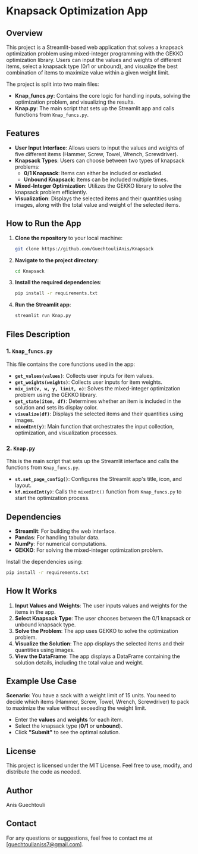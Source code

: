 # Knapsack Optimization App

## Overview
This project is a Streamlit-based web application that solves a knapsack optimization problem using mixed-integer programming with the GEKKO optimization library. Users can input the values and weights of different items, select a knapsack type (0/1 or unbound), and visualize the best combination of items to maximize value within a given weight limit.

The project is split into two main files:
- **Knap_funcs.py**: Contains the core logic for handling inputs, solving the optimization problem, and visualizing the results.
- **Knap.py**: The main script that sets up the Streamlit app and calls functions from `Knap_funcs.py`.


## Features
- **User Input Interface**: Allows users to input the values and weights of five different items (Hammer, Screw, Towel, Wrench, Screwdriver).
- **Knapsack Types**: Users can choose between two types of knapsack problems:
  - **0/1 Knapsack**: Items can either be included or excluded.
  - **Unbound Knapsack**: Items can be included multiple times.
- **Mixed-Integer Optimization**: Utilizes the GEKKO library to solve the knapsack problem efficiently.
- **Visualization**: Displays the selected items and their quantities using images, along with the total value and weight of the selected items.


## How to Run the App
1. **Clone the repository** to your local machine:
   ```bash
   git clone https://github.com/GuechtouliAnis/Knapsack
   ```
2. **Navigate to the project directory**:
   ```bash
   cd Knapsack
   ```
3. **Install the required dependencies**:
   ```bash
   pip install -r requirements.txt
   ```
4. **Run the Streamlit app**:
   ```bash
   streamlit run Knap.py
   ```


## Files Description
### 1. `Knap_funcs.py`
This file contains the core functions used in the app:
- **`get_values(values)`**: Collects user inputs for item values.
- **`get_weights(weights)`**: Collects user inputs for item weights.
- **`mix_int(v, w, y, limit, o)`**: Solves the mixed-integer optimization problem using the GEKKO library.
- **`get_state(item, df)`**: Determines whether an item is included in the solution and sets its display color.
- **`visualize(df)`**: Displays the selected items and their quantities using images.
- **`mixedInt(y)`**: Main function that orchestrates the input collection, optimization, and visualization processes.

### 2. `Knap.py`
This is the main script that sets up the Streamlit interface and calls the functions from `Knap_funcs.py`.
- **`st.set_page_config()`**: Configures the Streamlit app's title, icon, and layout.
- **`kf.mixedInt(y)`**: Calls the `mixedInt()` function from `Knap_funcs.py` to start the optimization process.


## Dependencies
- **Streamlit**: For building the web interface.
- **Pandas**: For handling tabular data.
- **NumPy**: For numerical computations.
- **GEKKO**: For solving the mixed-integer optimization problem.

Install the dependencies using:
```bash
pip install -r requirements.txt
```


## How It Works
1. **Input Values and Weights**: The user inputs values and weights for the items in the app.
2. **Select Knapsack Type**: The user chooses between the 0/1 knapsack or unbound knapsack type.
3. **Solve the Problem**: The app uses GEKKO to solve the optimization problem.
4. **Visualize the Solution**: The app displays the selected items and their quantities using images.
5. **View the DataFrame**: The app displays a DataFrame containing the solution details, including the total value and weight.

## Example Use Case
**Scenario**: You have a sack with a weight limit of 15 units. You need to decide which items (Hammer, Screw, Towel, Wrench, Screwdriver) to pack to maximize the value without exceeding the weight limit.
- Enter the <b>values</b> and <b>weights</b> for each item.
- Select the knapsack type (<b>0/1</b> or <b>unbound</b>).
- Click <b>"Submit"</b> to see the optimal solution.

## License
This project is licensed under the MIT License. Feel free to use, modify, and distribute the code as needed.


## Author
Anis Guechtouli


## Contact
For any questions or suggestions, feel free to contact me at [guechtoulianiss7@gmail.com].